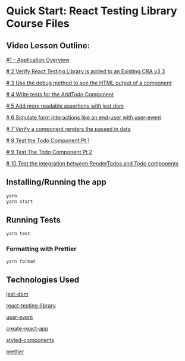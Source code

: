 # Quick Start: React Testing Library Course Files

## Video Lesson Outline:

[#1 - Application Overview](https://youtu.be/-rhKK4Pw8nw)

[# 2 Verify React Testing Library is added to an Existing CRA v3 3](https://youtu.be/Sx4tRl7JKLM)

[# 3 Use the debug method to see the HTML output of a component](https://youtu.be/DQ4dBjOUZcM)

[# 4 Write tests for the AddTodo Component](https://youtu.be/q4fkZ56nqyI)

[# 5 Add more readable assertions with jest dom](https://youtu.be/jBbBCQ_nj5w)

[# 6 Simulate form interactions like an end-user with user-event](https://youtu.be/mczrClg9_vM)

[# 7 Verify a component renders the passed in data](https://youtu.be/fbD0Hnel7vk)

[# 8 Test the Todo Component Pt 1](https://youtu.be/UzK5JKUzcs0)

[# 9 Test The Todo Component Pt 2](https://youtu.be/DhHqep8TYVk)

[# 10 Test the integration between RenderTodos and Todo components](https://youtu.be/qD4PM4P1e8k)

## Installing/Running the app

```bash
yarn
yarn start
```

## Running Tests

```bash
yarn test
```

### Formatting with Prettier

```bash
yarn format
```

## Technologies Used

[jest-dom](https://testing-library.com/docs/ecosystem-jest-dom)

[react-testing-library](https://testing-library.com/docs/react-testing-library/intro)

[user-event](https://testing-library.com/docs/ecosystem-user-event)

[create-react-app](https://create-react-app.dev/docs/getting-started)

[styled-components](https://styled-components.com/docs/basics)

[prettier](https://prettier.io/docs/en/install.html)
